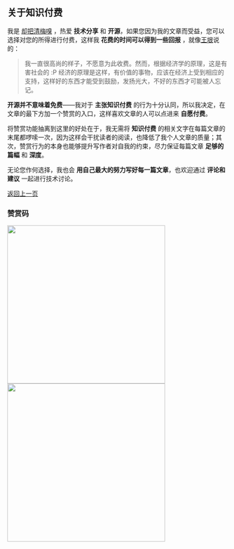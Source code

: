 ## 关于知识付费

我是 [却把清梅嗅](https://github.com/qingmei2) ，热爱 **技术分享** 和 **开源**，如果您因为我的文章而受益，您可以选择对您的所得进行付费，这样我 **花费的时间可以得到一些回报** ，就像[王垠](http://www.yinwang.org/)说的：

> 我一直很高尚的样子，不愿意为此收费。然而，根据经济学的原理，这是有害社会的 :P 经济的原理是这样，有价值的事物，应该在经济上受到相应的支持，这样好的东西才能受到鼓励，发扬光大，不好的东西才可能被人忘记。

**开源并不意味着免费**——我对于 **主张知识付费** 的行为十分认同，所以我决定，在文章的最下方加一个赞赏的入口，这样喜欢文章的人可以点进来 **自愿付费**。

将赞赏功能抽离到这里的好处在于，我无需将 **知识付费** 的相关文字在每篇文章的末尾都啰嗦一次，因为这样会干扰读者的阅读，也降低了我个人文章的质量；其次，赞赏行为的本身也能够提升写作者对自我的约束，尽力保证每篇文章 **足够的篇幅** 和 **深度**。

无论您作何选择，我也会 **用自己最大的努力写好每一篇文章**，也欢迎通过 **评论和建议** 一起进行技术讨论。

[返回上一页](https://bitbucket.org/qingmei2/blogs/src/master/)

### 赞赏码


<div align:left;display:inline;> <img width="360" height="360" src="https://bitbucket.org/qingmei2/blogs/src/master/art/alipay.jpg"/> <img width="360" height="360" src="https://bitbucket.org/qingmei2/blogs/src/master/art/wechat.jpg"/> </div>
